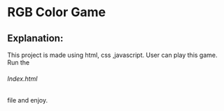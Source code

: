 <h1>RGB Color Game</h1>

<h2>Explanation:</h2>
<p>This project is made using html, css ,javascript. User can play this game. Run the <h6>Index.html</h6> file and enjoy.</p>